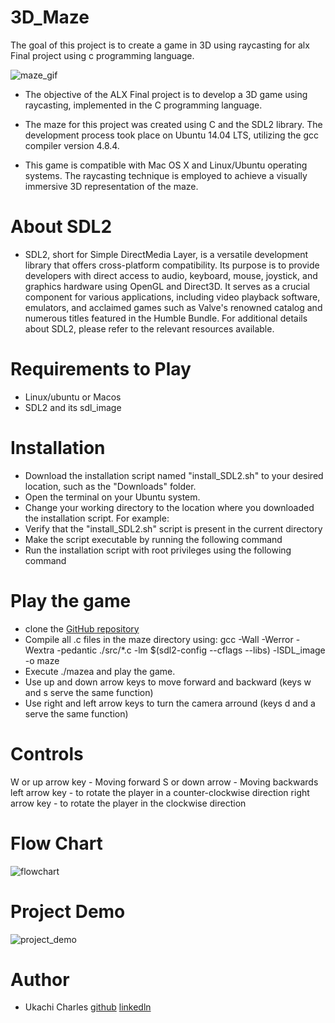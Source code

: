 # 3D_Maze
The goal of this project is to create a game in 3D using raycasting for alx Final project using c programming language.

![maze_gif](https://github.com/ukcharlies/3D_Maze/assets/111245934/a7c78b9e-34bf-436d-81d2-406563354c1f)

* The objective of the ALX Final project is to develop a 3D game using raycasting, implemented in the C programming language.

* The maze for this project was created using C and the SDL2 library. The development process took place on Ubuntu 14.04 LTS, utilizing the gcc compiler version 4.8.4.


* This game is compatible with Mac OS X and Linux/Ubuntu operating systems. The raycasting technique is employed to achieve a visually immersive 3D representation of the maze.
# About SDL2
* SDL2, short for Simple DirectMedia Layer, is a versatile development library that offers cross-platform compatibility. Its purpose is to provide developers with direct access to audio, keyboard, mouse, joystick, and graphics hardware using OpenGL and Direct3D. It serves as a crucial component for various applications, including video playback software, emulators, and acclaimed games such as Valve's renowned catalog and numerous titles featured in the Humble Bundle. For additional details about SDL2, please refer to the relevant resources available.
# Requirements to Play
* Linux/ubuntu or Macos
* SDL2 and its sdl_image
# Installation
* Download the installation script named "install_SDL2.sh" to your desired location, such as the "Downloads" folder.
* Open the terminal on your Ubuntu system.
* Change your working directory to the location where you downloaded the installation script. For example:
* Verify that the "install_SDL2.sh" script is present in the current directory
* Make the script executable by running the following command
* Run the installation script with root privileges using the following command
# Play the game
* clone the [GitHub repository](https://github.com/ukcharlies/3D_Maze)
* Compile all .c files in the maze directory using:
gcc -Wall -Werror -Wextra -pedantic ./src/*.c -lm $(sdl2-config --cflags --libs) -lSDL_image -o maze
* Execute ./mazea and play the game.
* Use up and down arrow keys to move forward and backward (keys w and s serve the same function)
* Use right and left arrow keys to turn the camera arround (keys d and a serve the same function)

# Controls
W or up arrow key - Moving forward S or down arrow - Moving backwards left arrow key - to rotate the player in a counter-clockwise direction right arrow key - to rotate the player in the clockwise direction
# Flow Chart
![flowchart](https://github.com/ukcharlies/3D_Maze/assets/111245934/586b7ee6-aa9a-4df7-9c14-01f2f3bed000)
# Project Demo
![project_demo](https://github.com/ukcharlies/3D_Maze/assets/111245934/3936f284-11b2-4bb4-86a8-10b6c05422ba)

# Author 
* Ukachi Charles [github](https://github.com/ukcharlies) [linkedln](https://www.linkedin.com/in/chuka-ukachi-70b525262)

